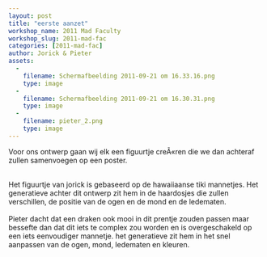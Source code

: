 ```yaml
---
layout: post
title: "eerste aanzet"
workshop_name: 2011 Mad Faculty
workshop_slug: 2011-mad-fac
categories: [2011-mad-fac]
author: Jorick & Pieter 
assets:
  -
    filename: Schermafbeelding 2011-09-21 om 16.33.16.png
    type: image
  -
    filename: Schermafbeelding 2011-09-21 om 16.30.31.png
    type: image
  -
    filename: pieter_2.png
    type: image
---
```

Voor ons ontwerp gaan wij elk een figuurtje creÃ«ren die we dan achteraf zullen samenvoegen op een poster.<div><br /></div><div>Het figuurtje van jorick is gebaseerd op de hawaiiaanse tiki mannetjes. Het generatieve achter dit ontwerp zit hem in de haardosjes die zullen verschillen, de positie van de ogen en de mond en de ledematen.</div><div><br /></div><div>Pieter dacht dat een draken ook mooi in dit prentje zouden passen maar bessefte dan dat dit iets te complex zou worden en is overgeschakeld op een iets eenvoudiger mannetje. het generatieve zit hem in het snel aanpassen van de ogen, mond, ledematen en kleuren.</div><div><br /></div>
